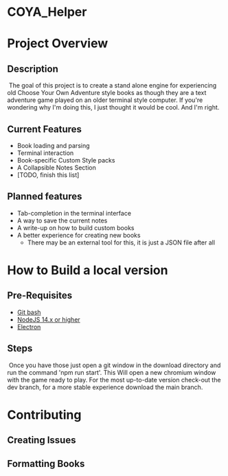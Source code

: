 # COYA_Helper

# Project Overview

## Description

​		The goal of this project is to create a stand alone engine for experiencing old Choose Your Own Adventure style books as though they are a text adventure game played on an older terminal style computer. If you're wondering why I'm doing this, I just thought it would be cool. And I'm right.

## Current Features

- Book loading and parsing
- Terminal interaction
- Book-specific Custom Style packs
- A Collapsible Notes Section
- [TODO, finish this list]

## Planned features

- Tab-completion in the terminal interface
- A way to save the current notes
- A write-up on how to build custom books
- A better experience for creating new books
  - There may be an external tool for this, it is just a JSON file after all

# How to Build a local version

## Pre-Requisites

- [Git bash](https://git-scm.com/download/win)
- [NodeJS 14.x or higher](https://github.com/nodejs/Release)
- [Electron](https://www.electronjs.org/)

## Steps

​		Once you have those just open a git window in the download directory and run the command 'npm run start'. This Will open a new chromium window with the game ready to play. For the most up-to-date version check-out the dev branch, for a more stable experience download the main branch.

# Contributing

## Creating Issues

## Formatting Books

